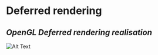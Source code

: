 # Deferred rendering
## _OpenGL_ _Deferred_ _rendering_ _realisation_

![Alt Text](https://github.com/antiHiXY/Graphics_demos/blob/main/Deferred_rendering/Example/deferred.gif)